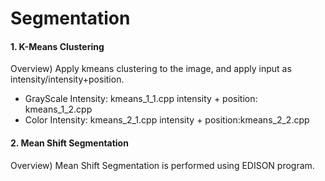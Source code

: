 # Segmentation

#### 1. K-Means Clustering
Overview) Apply kmeans clustering to the image, and apply input as intensity/intensity+position.
- GrayScale
  Intensity: kmeans_1_1.cpp
  intensity + position: kmeans_1_2.cpp
- Color
  Intensity: kmeans_2_1.cpp
  intensity + position:kmeans_2_2.cpp

#### 2. Mean Shift Segmentation
Overview) Mean Shift Segmentation is performed using EDISON program.
